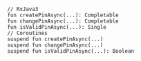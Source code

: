     // RxJava3
    fun createPinAsync(...): Completable
    fun changePinAsync(...): Completable
    fun isValidPinAsync(...): Single
    // Coroutines
    suspend fun createPinAsync(...)
    suspend fun changePinAsync(...)
    suspend fun isValidPinAsync(...): Boolean